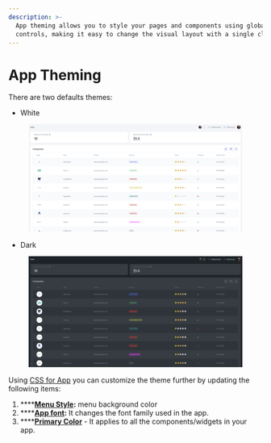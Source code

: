 ```yaml
---
description: >-
  App theming allows you to style your pages and components using global
  controls, making it easy to change the visual layout with a single click.
---
```


# App Theming

There are two defaults themes:

* White

<figure><img src="../../.gitbook/assets/image (1).png" alt=""><figcaption></figcaption></figure>

* Dark

<figure><img src="../../.gitbook/assets/image (27).png" alt=""><figcaption></figcaption></figure>



Using [CSS for App](css-for-app.md) you can customize the theme further by updating the following items:

1. ****[**Menu Style**](https://docs.jetadmin.io/user-guide/design-and-structure/css-for-app#menu-style)**:** menu background color
2. ****[**App font**](https://docs.jetadmin.io/user-guide/design-and-structure/css-for-app#text-field-style)**:** It changes the font family used in the app.
3. ****[**Primary Color**](https://docs.jetadmin.io/user-guide/design-and-structure/css-for-app#text-field-style) - It applies to all the components/widgets in your app.
